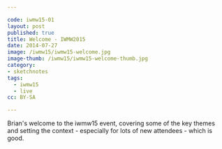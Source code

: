 ```yaml
---

code: iwmw15-01
layout: post
published: true
title: Welcome - IWMW2015
date: 2014-07-27
image: /iwmw15/iwmw15-welcome.jpg
image-thumb: /iwmw15/iwmw15-welcome-thumb.jpg
category:
- sketchnotes
tags:
  - iwmw15
  - live
cc: BY-SA

---
```


Brian's welcome to the iwmw15 event, covering some of the key themes and setting the context - especially for lots of new attendees - which is good.
